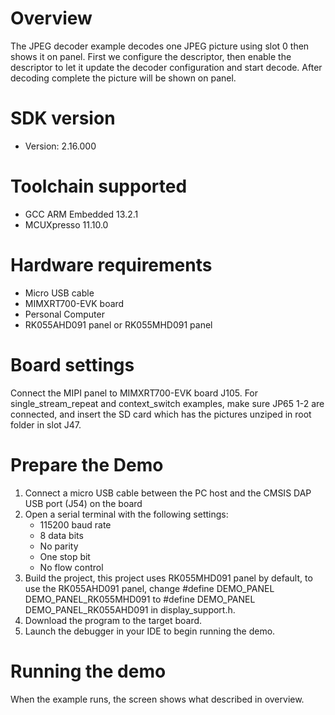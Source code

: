 Overview
========
The JPEG decoder example decodes one JPEG picture using slot 0 then shows it on panel.
First we configure the descriptor, then enable the descriptor to let it update the
decoder configuration and start decode. After decoding complete the picture will be
shown on panel.

SDK version
===========
- Version: 2.16.000

Toolchain supported
===================
- GCC ARM Embedded  13.2.1
- MCUXpresso  11.10.0

Hardware requirements
=====================
- Micro USB cable
- MIMXRT700-EVK board
- Personal Computer
- RK055AHD091 panel or RK055MHD091 panel

Board settings
==============
Connect the MIPI panel to MIMXRT700-EVK board J105.
For single_stream_repeat and context_switch examples, make sure JP65 1-2 are connected, and insert the
SD card which has the pictures unziped in root folder in slot J47.

Prepare the Demo
================
1.  Connect a micro USB cable between the PC host and the CMSIS DAP USB port (J54) on the board
2.  Open a serial terminal with the following settings:
    - 115200 baud rate
    - 8 data bits
    - No parity
    - One stop bit
    - No flow control
3.  Build the project, this project uses RK055MHD091 panel by default, to use the RK055AHD091 panel,
    change #define DEMO_PANEL DEMO_PANEL_RK055MHD091 to #define DEMO_PANEL DEMO_PANEL_RK055AHD091
    in display_support.h.
4.  Download the program to the target board.
5.  Launch the debugger in your IDE to begin running the demo.

Running the demo
================
When the example runs, the screen shows what described in overview.
